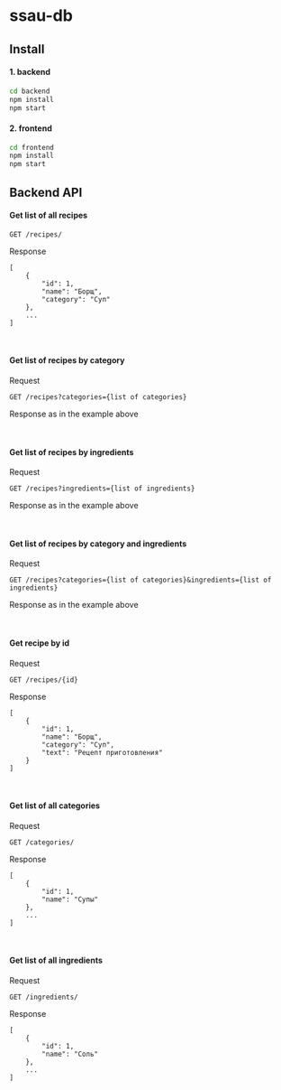 # ssau-db
## Install
#### 1. backend
```bash
cd backend
npm install
npm start
```
#### 2. frontend
```bash
cd frontend
npm install
npm start
```
## Backend API
#### Get list of all recipes
```
GET /recipes/
```
Response
```
[
    {
        "id": 1,
        "name": "Борщ",
        "category": "Суп"
    },
    ...
]
```

<br>

#### Get list of recipes by category
Request
```
GET /recipes?categories={list of categories}
```
Response as in the example above

<br>

#### Get list of recipes by ingredients
Request
```
GET /recipes?ingredients={list of ingredients}
```
Response as in the example above

<br>

#### Get list of recipes by category and ingredients
Request
```
GET /recipes?categories={list of categories}&ingredients={list of ingredients}
```
Response as in the example above

<br>

#### Get recipe by id
Request
```
GET /recipes/{id}
```
Response
```
[
    {
        "id": 1,
        "name": "Борщ",
        "category": "Суп",
        "text": "Рецепт приготовления"
    }
]
```

<br>

#### Get list of all categories
Request
```
GET /categories/
```
Response
```
[
    {
        "id": 1,
        "name": "Супы"
    },
    ...
]
```

<br>

#### Get list of all ingredients
Request
```
GET /ingredients/
```
Response
```
[
    {
        "id": 1,
        "name": "Соль"
    },
    ...
]
```